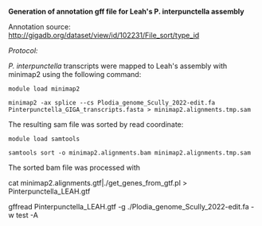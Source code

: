 **Generation of annotation gff file for Leah's P. interpunctella assembly**

Annotation source: http://gigadb.org/dataset/view/id/102231/File_sort/type_id

*Protocol:*

*P. interpunctella* transcripts were mapped to Leah's assembly with minimap2 using the following command:

```
module load minimap2

minimap2 -ax splice --cs Plodia_genome_Scully_2022-edit.fa Pinterpunctella_GIGA_transcripts.fasta > minimap2.alignments.tmp.sam
```
The resulting sam file was sorted by read coordinate:

```
module load samtools

samtools sort -o minimap2.alignments.bam minimap2.alignments.tmp.sam
```

The sorted bam file was processed with 


cat minimap2.alignments.gtf|./get_genes_from_gtf.pl > Pinterpunctella_LEAH.gtf


gffread Pinterpunctella_LEAH.gtf -g ./Plodia_genome_Scully_2022-edit.fa -w test -A
